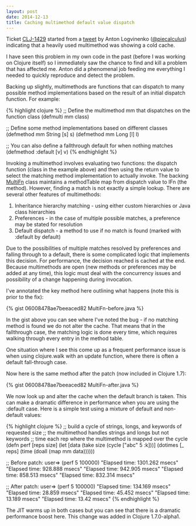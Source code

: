 ```yaml
---
layout: post
date: 2014-12-13
title: Caching multimethod default value dispatch
---
```


Ticket [CLJ-1429](http://dev.clojure.org/jira/browse/CLJ-1429) started from a 
[tweet](https://twitter.com/PieCalculus/status/468621724205203456) by Anton 
Logvinenko ([@piecalculus](http://twitter.com/piecalculus)) indicating that a
heavily used multimethod was showing a cold cache. 

I have seen this problem
in my own code in the past (before I was working on Clojure itself) so I 
immediately saw the chance to find and kill a problem that has affected me.
Anton did a phenomenal job feeding me everything I needed to quickly reproduce
and detect the problem.

Backing up slightly, multimethods are functions that can dispatch to many possible
method implementations based on the result of an initial dispatch function. For 
example:

{% highlight clojure %}
;; Define the multimethod mm that dispatches on the function class
(defmulti mm class)

;; Define some method implementations based on different classes
(defmethod mm String [s] s)
(defmethod mm Long [l] l)

;; You can also define a fallthrough default for when nothing matches
(defmethod :default [v] v)
{% endhighlight %}

Invoking a multimethod involves evaluating two functions: the dispatch function (class in
the example above) and then using the return value to select the matching method 
implementation to actually invoke. The backing [MultiFn](https://github.com/clojure/clojure/blob/83ebf814d5d6663c49c1b2d0d076b57638bff673/src/jvm/clojure/lang/MultiFn.java) class maintains a methodTable
map from dispatch value to IFn (the method). However, finding a match is not exactly
a simple lookup. There are several other features of multimethods:

1. Inheritance hierarchy matching - using either custom hierarchies or Java class hierarchies
2. Preferences - in the case of multiple possible matches, a preference may be stated for resolution
3. Default dispatch - a method to use if no match is found (marked with :default by default)

Due to the possibilities of multiple matches resolved by preferences and falling through to
a default, there is some complicated logic that implements this decision. For performance, 
the decision reached is cached at the end. Because multimethods are open (new methods
or preferences may be added at any time), this logic must deal with the concurrency
issues and possibility of a change happening during invocation.

I've annotated the key method here outlining what happens (note this is prior to the fix):

{% gist 06008478ae7beeaced82 MultiFn-before.java %}

In the gist above you can see where I've noted the bug - if no matching method is found we
do not alter the cache. That means that in the fallthrough case, the matching logic is done
every time, which requires walking through every entry in the method table. 

One situation where I see this come up as a frequent performance issue is when using
clojure.walk with an update function, where there is often a default fall-through case. 

Now here is the same method after the patch (now included in Clojure 1.7):

{% gist 06008478ae7beeaced82 MultiFn-after.java %}

We now look up and alter the cache when the default branch is taken. This can make a dramatic 
difference in performance when you are using the :default case. Here is a simple test 
using a mixture of default and non-default values:

{% highlight clojure %}
;; build a cycle of strings, longs, and keywords of requested size
;; the multimethod handles strings and longs but not keywords
;; time each rep where the multimethod is mapped over the cycle
(defn perf [reps size]
  (let [data (take size (cycle ["abc" 5 :k]))]
    (dotimes [_ reps]
      (time (doall (map mm data))))))

;; Before patch:
user=> (perf 5 100000)
"Elapsed time: 1301.262 msecs"
"Elapsed time: 928.888 msecs"
"Elapsed time: 942.905 msecs"
"Elapsed time: 858.513 msecs"
"Elapsed time: 832.314 msecs"

;; After patch:
user=> (perf 5 100000)
"Elapsed time: 134.169 msecs"
"Elapsed time: 28.859 msecs"
"Elapsed time: 45.452 msecs"
"Elapsed time: 13.189 msecs"
"Elapsed time: 13.42 msecs"
{% endhighlight %}

The JIT warms up in both cases but you can see that there is a dramatic performance boost here.
This change was added in Clojure 1.7.0-alpha1.


